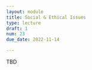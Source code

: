 ```yaml
---
layout: module
title: Social & Ethical Issues
type: lecture
draft: 1
num: 23
due_date: 2022-11-14

---
```


TBD